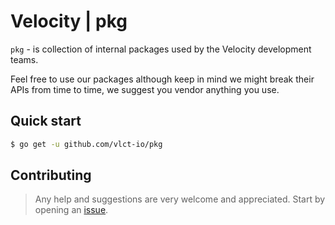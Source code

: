 # Velocity | pkg

`pkg` - is collection of internal packages used by the Velocity development teams.

Feel free to use our packages although keep in mind we might break their APIs from time to time, we suggest you vendor anything you use.

## Quick start
```bash
$ go get -u github.com/vlct-io/pkg
```

## Contributing
> Any help and suggestions are very welcome and appreciated.
> Start by opening an [issue](https://github.com/vlct-io/pkg/issues/new).
